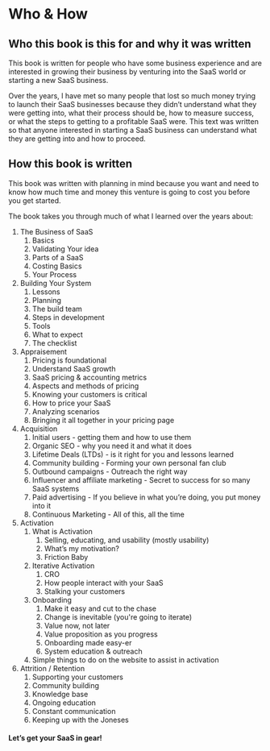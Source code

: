 # Who & How

## Who this book is this for and why it was written

This book is written for people who have some business experience and are interested in growing their business by venturing into the SaaS world or starting a new SaaS business. 

Over the years, I have met so many people that lost so much money trying to launch their SaaS businesses because they didn’t understand what they were getting into, what their process should be, how to measure success, or what the steps to getting to a profitable SaaS were. This text was written so that anyone interested in starting a SaaS business can understand what they are getting into and how to proceed.

## How this book is written

This book was written with planning in mind because you want and need to know how much time and money this venture is going to cost you before you get started. 

The book takes you through much of what I learned over the years about:

1. The Business of SaaS
   1. Basics
   2. Validating Your idea
   3. Parts of a SaaS
   4. Costing Basics
   5. Your Process
2. Building Your System
   1. Lessons
   2. Planning
   3. The build team
   4. Steps in development
   5. Tools
   6. What to expect
   7. The checklist
3. Appraisement 
   1. Pricing is foundational
   2. Understand SaaS growth
   3. SaaS pricing & accounting metrics
   4. Aspects and methods of pricing
   5. Knowing your customers is critical
   6. How to price your SaaS
   7. Analyzing scenarios
   8. Bringing it all together in your pricing page
4. Acquisition
   1. Initial users - getting them and how to use them
   2. Organic SEO - why you need it and what it does
   3. Lifetime Deals \(LTDs\) - is it right for you and lessons learned
   4. Community building - Forming your own personal fan club
   5. Outbound campaigns - Outreach the right way
   6. Influencer and affiliate marketing - Secret to success for so many SaaS systems
   7. Paid advertising - If you believe in what you’re doing, you put money into it
   8. Continuous Marketing - All of this, all the time
5. Activation
   1. What is Activation
      1. Selling, educating, and usability \(mostly usability\)
      2. What’s my motivation?
      3. Friction          Baby
   2. Iterative Activation
      1. CRO
      2. How people interact with your SaaS  
      3. Stalking your customers
   3. Onboarding
      1. Make it easy and cut to the chase
      2. Change is inevitable \(you're going to iterate\)
      3. Value now, not later
      4. Value proposition as you progress
      5. Onboarding made easy-er
      6. System education & outreach
   4. Simple things to do on the website to assist in activation
6. Attrition / Retention
   1. Supporting your customers
   2. Community building
   3. Knowledge base
   4. Ongoing education
   5. Constant communication
   6. Keeping up with the Joneses

#### Let’s get your SaaS in gear!

